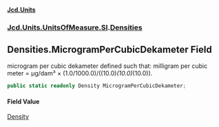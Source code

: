 #### [Jcd.Units](index 'index')
### [Jcd.Units.UnitsOfMeasure.SI](Jcd.Units.UnitsOfMeasure.SI 'Jcd.Units.UnitsOfMeasure.SI').[Densities](Densities 'Jcd.Units.UnitsOfMeasure.SI.Densities')

## Densities.MicrogramPerCubicDekameter Field

microgram per cubic dekameter defined such that: milligram per cubic meter = μg/dam³ ×
(1.0/1000.0)/((10.0)*(10.0)*(10.0)).

```csharp
public static readonly Density MicrogramPerCubicDekameter;
```

#### Field Value
[Density](Density 'Jcd.Units.UnitTypes.Density')